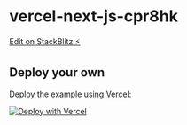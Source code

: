 # vercel-next-js-cpr8hk

[Edit on StackBlitz ⚡️](https://stackblitz.com/edit/vercel-next-js-cpr8hk)

## Deploy your own

Deploy the example using [Vercel](https://vercel.com?utm_source=github&utm_medium=readme&utm_campaign=next-example):

[![Deploy with Vercel](https://vercel.com/button)](https://vercel.com/new/git/external?repository-url=https://github.com/sholtomaud/vercel-next-js-cpr8hk&project-name=vercel-next-js-cpr8hk&repository-name=vercel-next-js-cpr8hk)
